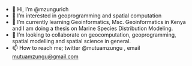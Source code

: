 - 👋 Hi, I’m @mzungurich
- 👀 I’m interested in geoprogramming and spatial computation
- 🌱 I’m currently learning Geoinformatics, Msc. Geoinformatics in Kenya and I am doing a thesis on Marine Species Distribution Modeling.
- 💞️ I’m looking to collaborate on geocomputation, geoprogramming, spatial modelling and spatial science in general.
- 📫 How to reach me; twitter @mutuamzungu , email mutuamzungu@gmail.com

<!---
mzungurich/mzungurich is a ✨ special ✨ repository because its `README.md` (this file) appears on your GitHub profile.
You can click the Preview link to take a look at your changes.
--->
